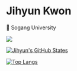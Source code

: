 
# Jihyun Kwon

:school: Sogang University

<div>
<img src="https://img.shields.io/badge/Python-3776AB?style=flat-square&logo=Python&logoColor=white"/>
<div/>

[![Jihyun's GitHub States](https://github-readme-stats.vercel.app/api?username=o0jihyun0o)](https://github.com/anuraghazra/github-readme-stats)
  
[![Top Langs](https://github-readme-stats.vercel.app/api/top-langs/?username=o0jihyun0o&layout=compact)](https://github.com/anuraghazra/github-readme-stats)
